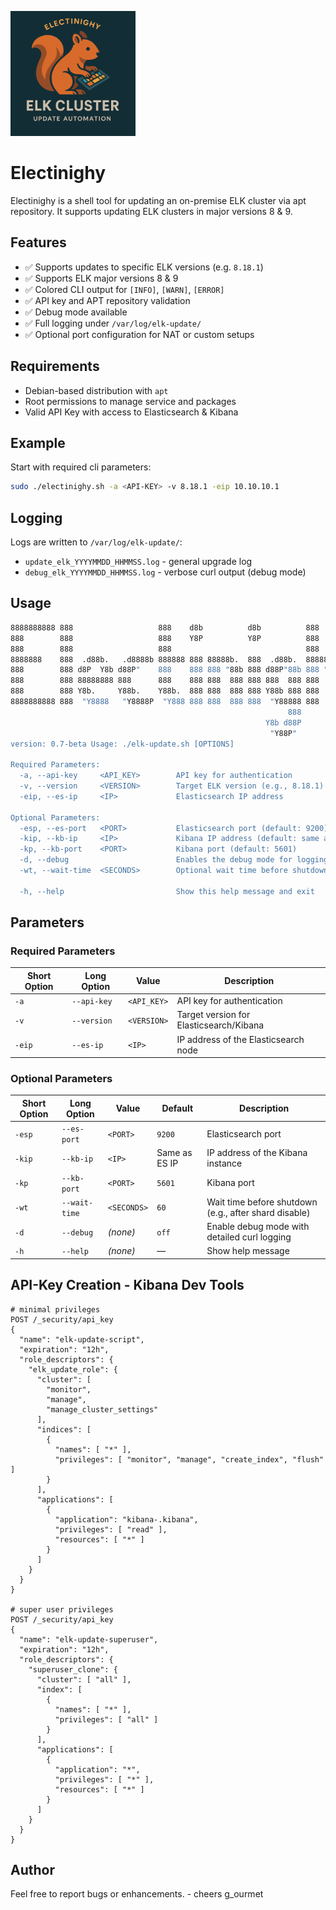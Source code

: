 <img src="/images/Electinighy.png" alt="Electinighy" width="200" height="200" /></a>

# Electinighy
Electinighy is a shell tool for updating an on-premise ELK cluster via apt repository. It supports updating ELK clusters in major versions 8 &amp; 9.

## Features
- ✅ Supports updates to specific ELK versions (e.g. `8.18.1`)
- ✅ Supports ELK major versions 8 & 9
- ✅ Colored CLI output for `[INFO]`, `[WARN]`, `[ERROR]`
- ✅ API key and APT repository validation
- ✅ Debug mode available
- ✅ Full logging under `/var/log/elk-update/`
- ✅ Optional port configuration for NAT or custom setups

## Requirements
- Debian-based distribution with `apt`
- Root permissions to manage service and packages
- Valid API Key with access to Elasticsearch & Kibana

## Example
Start with required cli parameters:
```bash
sudo ./electinighy.sh -a <API-KEY> -v 8.18.1 -eip 10.10.10.1
```

## Logging
Logs are written to `/var/log/elk-update/`:
- `update_elk_YYYYMMDD_HHMMSS.log` - general upgrade log
- `debug_elk_YYYYMMDD_HHMMSS.log` - verbose curl output (debug mode)

## Usage
```bash
8888888888 888                   888    d8b          d8b          888
888        888                   888    Y8P          Y8P          888
888        888                   888                              888
8888888    888  .d88b.   .d8888b 888888 888 88888b.  888  .d88b.  88888b.  888  888
888        888 d8P  Y8b d88P"    888    888 888 "88b 888 d88P"88b 888 "88b 888  888
888        888 88888888 888      888    888 888  888 888 888  888 888  888 888  888
888        888 Y8b.     Y88b.    Y88b.  888 888  888 888 Y88b 888 888  888 Y88b 888
8888888888 888  "Y8888   "Y8888P  "Y888 888 888  888 888  "Y88888 888  888  "Y88888
                                                              888               888
                                                         Y8b d88P          Y8b d88P
                                                          "Y88P"            "Y88P"
version: 0.7-beta Usage: ./elk-update.sh [OPTIONS]

Required Parameters:
  -a, --api-key     <API_KEY>        API key for authentication
  -v, --version     <VERSION>        Target ELK version (e.g., 8.18.1)
  -eip, --es-ip     <IP>             Elasticsearch IP address

Optional Parameters:
  -esp, --es-port   <PORT>           Elasticsearch port (default: 9200)
  -kip, --kb-ip     <IP>             Kibana IP address (default: same as --es-ip)
  -kp, --kb-port    <PORT>           Kibana port (default: 5601)
  -d, --debug                        Enables the debug mode for logging.
  -wt, --wait-time  <SECONDS>        Optional wait time before shutdown (default: 60s)

  -h, --help                         Show this help message and exit
```

## Parameters
### Required Parameters

| Short Option | Long Option     | Value         | Description                              |
|--------------|-----------------|---------------|------------------------------------------|
| `-a`         | `--api-key`     | `<API_KEY>`   | API key for authentication               |
| `-v`         | `--version`     | `<VERSION>`   | Target version for Elasticsearch/Kibana  |
| `-eip`       | `--es-ip`       | `<IP>`        | IP address of the Elasticsearch node     |

### Optional Parameters

| Short Option | Long Option     | Value         | Default       | Description                                       |
|--------------|-----------------|---------------|---------------|---------------------------------------------------|
| `-esp`       | `--es-port`     | `<PORT>`      | `9200`        | Elasticsearch port                                |
| `-kip`       | `--kb-ip`       | `<IP>`        | Same as ES IP | IP address of the Kibana instance                 |
| `-kp`        | `--kb-port`     | `<PORT>`      | `5601`        | Kibana port                                       |
| `-wt`        | `--wait-time`   | `<SECONDS>`   | `60`          | Wait time before shutdown (e.g., after shard disable) |
| `-d`         | `--debug`       | *(none)*      | `off`         | Enable debug mode with detailed curl logging      |
| `-h`         | `--help`        | *(none)*      | —             | Show help message                                 |

## API-Key Creation - Kibana Dev Tools
```
# minimal privileges
POST /_security/api_key
{
  "name": "elk-update-script",
  "expiration": "12h",
  "role_descriptors": {
    "elk_update_role": {
      "cluster": [
        "monitor",
        "manage",
        "manage_cluster_settings"
      ],
      "indices": [
        {
          "names": [ "*" ],
          "privileges": [ "monitor", "manage", "create_index", "flush" ]
        }
      ],
      "applications": [
        {
          "application": "kibana-.kibana",
          "privileges": [ "read" ],
          "resources": [ "*" ]
        }
      ]
    }
  }
}

# super user privileges
POST /_security/api_key
{
  "name": "elk-update-superuser",
  "expiration": "12h",
  "role_descriptors": {
    "superuser_clone": {
      "cluster": [ "all" ],
      "index": [
        {
          "names": [ "*" ],
          "privileges": [ "all" ]
        }
      ],
      "applications": [
        {
          "application": "*",
          "privileges": [ "*" ],
          "resources": [ "*" ]
        }
      ]
    }
  }
}
```

## Author
Feel free to report bugs or enhancements. - cheers g_ourmet
